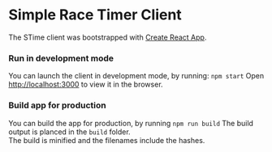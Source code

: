 # Simple Race Timer Client
The STime client was bootstrapped with [Create React App](https://github.com/facebook/create-react-app).

### Run in development mode
You can launch the client in development mode, by running: `npm start`
Open [http://localhost:3000](http://localhost:3000) to view it in the browser.

### Build app for production
You can build the app for production, by running `npm run build`
The build output is planced in the `build` folder.<br />
The build is minified and the filenames include the hashes.<br />
